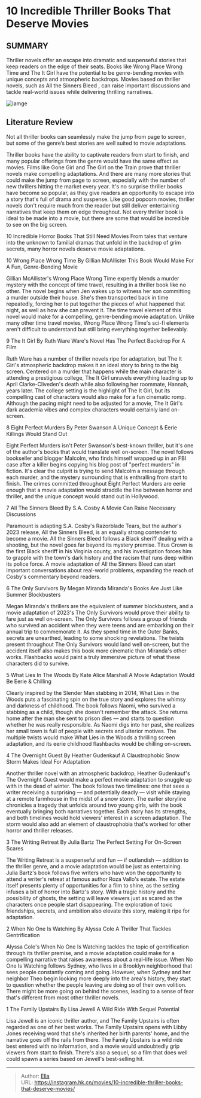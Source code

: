 # 10 Incredible Thriller Books That Deserve Movies


## SUMMARY 


 Thriller novels offer an escape into dramatic and suspenseful stories that keep readers on the edge of their seats. 
 Books like 
Wrong Place Wrong Time 
and
 The It Girl 
have the potential to be genre-bending movies with unique concepts and atmospheric backdrops. 
 Movies based on thriller novels, such as 
All the Sinners Bleed
, can raise important discussions and tackle real-world issues while delivering thrilling narratives. 

![iamge](https://static1.srcdn.com/wordpress/wp-content/uploads/2024/01/thriller-books-make-great-movies-unmade.jpg)

## Literature Review

Not all thriller books can seamlessly make the jump from page to screen, but some of the genre’s best stories are well suited to movie adaptations.




Thriller books have the ability to captivate readers from start to finish, and many popular offerings from the genre would have the same effect as movies. Films like Gone Girl and The Girl on the Train prove that thriller novels make compelling adaptations. And there are many more stories that could make the jump from page to screen, especially with the number of new thrillers hitting the market every year.
It&#39;s no surprise thriller books have become so popular, as they give readers an opportunity to escape into a story that&#39;s full of drama and suspense. Like good popcorn movies, thriller novels don&#39;t require much from the reader but still deliver entertaining narratives that keep them on edge throughout. Not every thriller book is ideal to be made into a movie, but there are some that would be incredible to see on the big screen.
            
 
 10 Incredible Horror Books That Still Need Movies 
From tales that venture into the unknown to familial dramas that unfold in the backdrop of grim secrets, many horror novels deserve movie adaptations.












 








 10  Wrong Place Wrong Time By Gillian McAllister 
This Book Would Make For A Fun, Genre-Bending Movie
        

Gillian McAllister&#39;s Wrong Place Wrong Time expertly blends a murder mystery with the concept of time travel, resulting in a thriller book like no other. The novel begins when Jen wakes up to witness her son committing a murder outside their house. She&#39;s then transported back in time repeatedly, forcing her to put together the pieces of what happened that night, as well as how she can prevent it. The time travel element of this novel would make for a compelling, genre-bending movie adaptation. Unlike many other time travel movies, Wrong Place Wrong Time&#39;s sci-fi elements aren&#39;t difficult to understand but still bring everything together believably.





 9  The It Girl By Ruth Ware 
Ware&#39;s Novel Has The Perfect Backdrop For A Film
        

Ruth Ware has a number of thriller novels ripe for adaptation, but The It Girl&#39;s atmospheric backdrop makes it an ideal story to bring to the big screen. Centered on a murder that happens while the main character is attending a prestigious college, The It Girl unravels everything leading up to April Clarke-Cliveden&#39;s death while also following her roommate, Hannah, years later. The college setting is the highlight of The It Girl, but its compelling cast of characters would also make for a fun cinematic romp. Although the pacing might need to be adjusted for a movie, The It Girl&#39;s dark academia vibes and complex characters would certainly land on-screen.





 8  Eight Perfect Murders By Peter Swanson 
A Unique Concept &amp; Eerie Killings Would Stand Out
        

Eight Perfect Murders isn&#39;t Peter Swanson&#39;s best-known thriller, but it&#39;s one of the author&#39;s books that would translate well on-screen. The novel follows bookseller and blogger Malcolm, who finds himself wrapped up in an FBI case after a killer begins copying his blog post of &#34;perfect murders&#34; in fiction. It&#39;s clear the culprit is trying to send Malcolm a message through each murder, and the mystery surrounding that is enthralling from start to finish. The crimes committed throughout Eight Perfect Murders are eerie enough that a movie adaptation would straddle the line between horror and thriller, and the unique concept would stand out in Hollywood.





 7  All The Sinners Bleed By S.A. Cosby 
A Movie Can Raise Necessary Discussions
        

Paramount is adapting S.A. Cosby&#39;s Razorblade Tears, but the author&#39;s 2023 release, All the Sinners Bleed, is an equally strong contender to become a movie. All the Sinners Bleed follows a Black sheriff dealing with a shooting, but the novel goes far beyond its mystery premise. Titus Crown is the first Black sheriff in his Virginia county, and his investigation forces him to grapple with the town&#39;s dark history and the racism that runs deep within its police force. A movie adaptation of All the Sinners Bleed can start important conversations about real-world problems, expanding the reach of Cosby&#39;s commentary beyond readers.





 6  The Only Survivors By Megan Miranda 
Miranda&#39;s Books Are Just Like Summer Blockbusters
        

Megan Miranda&#39;s thrillers are the equivalent of summer blockbusters, and a movie adaptation of 2023&#39;s The Only Survivors would prove their ability to fare just as well on-screen. The Only Survivors follows a group of friends who survived an accident when they were teens and are embarking on their annual trip to commemorate it. As they spend time in the Outer Banks, secrets are unearthed, leading to some shocking revelations. The twists present throughout The Only Survivors would land well on-screen, but the accident itself also makes this book more cinematic than Miranda&#39;s other works. Flashbacks would paint a truly immersive picture of what these characters did to survive.





 5  What Lies In The Woods By Kate Alice Marshall 
A Movie Adaptation Would Be Eerie &amp; Chilling
        

Clearly inspired by the Slender Man stabbing in 2014, What Lies in the Woods puts a fascinating spin on the true story and explores the whimsy and darkness of childhood. The book follows Naomi, who survived a stabbing as a child, though she doesn&#39;t remember the attack. She returns home after the man she sent to prison dies — and starts to question whether he was really responsible. As Naomi digs into her past, she realizes her small town is full of people with secrets and ulterior motives. The multiple twists would make What Lies in the Woods a thrilling screen adaptation, and its eerie childhood flashbacks would be chilling on-screen.





 4  The Overnight Guest By Heather Gudenkauf 
A Claustrophobic Snow Storm Makes Ideal For Adaptation
        

Another thriller novel with an atmospheric backdrop, Heather Gudenkauf&#39;s The Overnight Guest would make a perfect movie adaptation to snuggle up with in the dead of winter. The book follows two timelines: one that sees a writer receiving a surprising — and potentially deadly — visit while staying at a remote farmhouse in the midst of a snow storm. The earlier storyline chronicles a tragedy that unfolds around two young girls, with the book eventually bringing both narratives together. Each story has its strengths, and both timelines would hold viewers&#39; interest in a screen adaptation. The storm would also add an element of claustrophobia that&#39;s worked for other horror and thriller releases.





 3  The Writing Retreat By Julia Bartz 
The Perfect Setting For On-Screen Scares
        

The Writing Retreat is a suspenseful and fun — if outlandish — addition to the thriller genre, and a movie adaptation would be just as entertaining. Julia Bartz&#39;s book follows five writers who have won the opportunity to attend a writer&#39;s retreat at famous author Roza Vallo&#39;s estate. The estate itself presents plenty of opportunities for a film to shine, as the setting infuses a bit of horror into Bartz&#39;s story. With a tragic history and the possibility of ghosts, the setting will leave viewers just as scared as the characters once people start disappearing. The exploration of toxic friendships, secrets, and ambition also elevate this story, making it ripe for adaptation.





 2  When No One Is Watching By Alyssa Cole 
A Thriller That Tackles Gentrification
        

​​​​​​​Alyssa Cole&#39;s When No One Is Watching tackles the topic of gentrification through its thriller premise, and a movie adaptation could make for a compelling narrative that raises awareness about a real-life issue. When No One Is Watching follows Sydney, who lives in a Brooklyn neighborhood that sees people constantly coming and going. However, when Sydney and her neighbor Theo begin looking more deeply into the area&#39;s history, they start to question whether the people leaving are doing so of their own volition. There might be more going on behind the scenes, leading to a sense of fear that&#39;s different from most other thriller novels.





 1  The Family Upstairs By Lisa Jewell 
A Wild Ride With Sequel Potential
        

Lisa Jewell is an iconic thriller author, and The Family Upstairs is often regarded as one of her best works. The Family Upstairs opens with Libby Jones receiving word that she&#39;s inherited her birth parents&#39; home, and the narrative goes off the rails from there. The Family Upstairs is a wild ride best entered with no information, and a movie would undoubtedly grip viewers from start to finish. There&#39;s also a sequel, so a film that does well could spawn a series based on Jewell&#39;s best-selling hit. 

---

> Author: [Ella](https://instagram.hk.cn/)  
> URL: https://instagram.hk.cn/movies/10-incredible-thriller-books-that-deserve-movies/  

